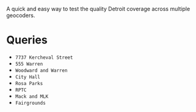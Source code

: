 A quick and easy way to test the quality Detroit coverage across multiple
geocoders. 

Queries
=====

* `7737 Kercheval Street`
* `555 Warren`
* `Woodward and Warren`
* `City Hall`
* `Rosa Parks`
* `RPTC`
* `Mack and MLK`
* `Fairgrounds`
